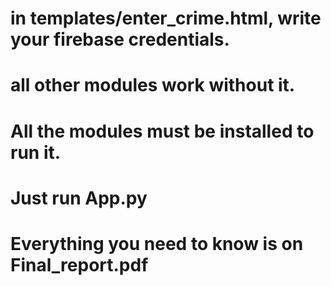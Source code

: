 # in templates/enter_crime.html, write your firebase credentials.
# all other modules work without it.

# All the modules must be installed to run it.
# Just run App.py
# Everything you need to know is on Final_report.pdf
